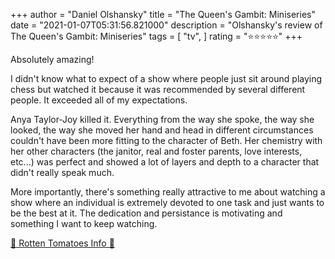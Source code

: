 +++
author = "Daniel Olshansky"
title = "The Queen's Gambit: Miniseries"
date = "2021-01-07T05:31:56.821000"
description = "Olshansky's review of The Queen's Gambit: Miniseries"
tags = [
    "tv",
]
rating = "⭐⭐⭐⭐⭐"
+++

Absolutely amazing!

I didn't know what to expect of a show where people just sit around playing chess but watched it because it was recommended by several different people. It exceeded all of my expectations.

Anya Taylor‑Joy killed it. Everything from the way she spoke, the way she looked, the way she moved her hand and head in different circumstances couldn't have been more fitting to the character of Beth. Her chemistry with her other characters (the janitor, real and foster parents, love interests, etc...) was perfect and showed a lot of layers and depth to a character that didn't really speak much.

More importantly, there's something really attractive to me about watching a show where an individual is extremely devoted to one task and just wants to be the best at it. The dedication and persistance is motivating and something I want to keep watching.

[🍅 Rotten Tomatoes Info 🍅](https://www.rottentomatoes.com//tv/the_queens_gambit/s01)